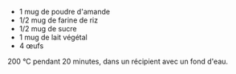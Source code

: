 ﻿- 1 mug de poudre d'amande
- 1/2 mug de farine de riz
- 1/2 mug de sucre
- 1 mug de lait végétal
- 4 œufs

200 °C pendant 20 minutes, dans un récipient avec un fond d'eau.
